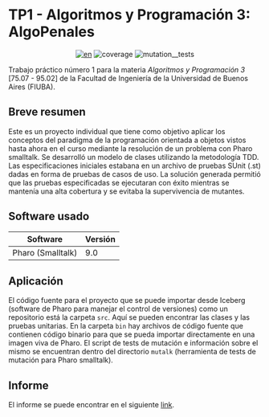 # TP1 - Algoritmos y Programación 3: **AlgoPenales**

<div align="center">

[![en](https://img.shields.io/badge/lang-en-blue.svg)](https://github.com/walgab/Assignment_for_Algorithms_3#readme) ![coverage](https://img.shields.io/badge/coverage-100%-green) ![mutation__tests](https://img.shields.io/badge/mutation__tests-passing-green)

</div>

Trabajo práctico número 1 para la materia _Algoritmos y Programación 3_ [75.07 - 95.02] de la Facultad de Ingeniería de la Universidad de Buenos Aires (FIUBA).

## Breve resumen

Este es un proyecto individual que tiene como objetivo aplicar los conceptos del paradigma de la programación orientada a objetos vistos hasta ahora en el curso mediante la resolución de un problema con Pharo smalltalk.
Se desarrolló un modelo de clases utilizando la metodología TDD. Las especificaciones iniciales estabana en un archivo de pruebas SUnit (.st) dadas en forma de pruebas de casos de uso. La solución generada permitió que las pruebas especificadas se ejecutaran con éxito mientras se mantenía una alta cobertura y se evitaba la supervivencia de mutantes.

## Software usado

| Software          | Versión |
| ----------------- | ------- |
| Pharo (Smalltalk) | 9.0     |

## Aplicación

El código fuente para el proyecto que se puede importar desde Iceberg (software de Pharo para manejar el control de versiones) como un repositorio está la carpeta `src`. Aquí se pueden encontrar las clases y las pruebas unitarias.
En la carpeta `bin` hay archivos de código fuente que contienen código binario para que se pueda importar directamente en una imagen viva de Pharo.
El script de tests de mutación e información sobre el mismo se encuentran dentro del directorio `mutalk` (herramienta de tests de mutación para Pharo smalltalk).

## Informe

El informe se puede encontrar en el siguiente [link](./Informe_TP1_AlgoPenales_Algoritmos_III_Suarez.pdf).